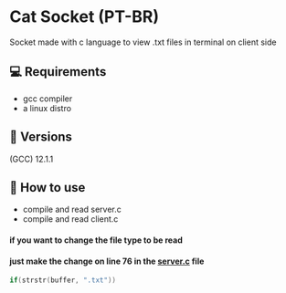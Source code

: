 # Cat Socket (PT-BR)

Socket made with c language to view .txt files in terminal on client side

## 💻 Requirements
- gcc compiler
- a linux distro

## 📨 Versions
(GCC) 12.1.1

## 📝 How to use
- compile and read server.c 
- compile and read client.c

#### if you want to change the file type to be read
#### just make the change on line 76 in the [server.c](https://github.com/PatrickLeonardo/cat-socket/blob/main/server.c) file

```c
if(strstr(buffer, ".txt"))    
```
